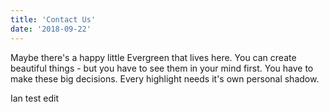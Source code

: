 ```yaml
---
title: 'Contact Us'
date: '2018-09-22'
---
```


Maybe there's a happy little Evergreen that lives here. You can create beautiful things - but you have to see them in your mind first. You have to make these big decisions. Every highlight needs it's own personal shadow.

Ian test edit